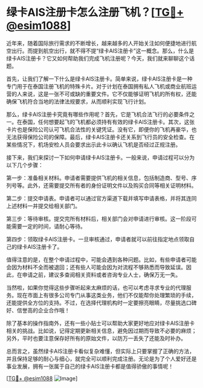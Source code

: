 # 绿卡AIS注册卡怎么注册飞机？[[TG💪+ @esim1088](https://t.me/s/esim1088)]

近年来，随着国际旅行需求的不断增长，越来越多的人开始关注如何便捷地进行航空出行。而提到航空出行，就不得不提“绿卡AIS注册卡”这一概念。那么，什么是绿卡AIS注册卡？它又如何帮助我们完成飞机注册呢？今天，我们就来聊聊这个话题。

首先，让我们了解一下什么是绿卡AIS注册卡。简单来说，绿卡AIS注册卡是一种专门用于在泰国注册飞机的特殊卡片。对于计划在泰国拥有私人飞机或商业航班运营的人来说，这是一张不可或缺的重要文件。它不仅能够证明飞机的所有权，还能确保飞机符合当地的法律法规要求，从而顺利实现飞行计划。

那么，绿卡AIS注册卡究竟有哪些作用呢？首先，它是飞机合法飞行的必要条件之一。在泰国，任何想要起飞的飞机都必须持有有效的绿卡AIS注册卡。其次，这张卡片也是保险公司认可飞机合法性的关键凭证。没有它，即便你的飞机再豪华，也无法获得保险公司的保障。最后，绿卡AIS注册卡还关系到飞行员的安全检查。在某些情况下，机场安检人员会要求出示此卡以确认飞机是否经过正规注册。

接下来，我们来探讨一下如何申请绿卡AIS注册卡。一般来说，申请过程可以分为以下几个步骤：

第一步：准备相关材料。申请者需要提供飞机的相关信息，包括制造商、型号、序列号等。此外，还需要提交所有者的身份证明文件以及购买合同等相关证明材料。

第二步：提交申请表。申请者可以通过官方渠道下载并填写申请表格，并将其连同上述材料一并提交给相关部门。

第三步：等待审核。提交完所有材料后，相关部门会对申请进行审核。这一阶段可能需要一定的时间，请耐心等待。

第四步：领取绿卡AIS注册卡。一旦审核通过，申请者就可以前往指定地点领取自己的绿卡AIS注册卡了。

值得注意的是，在整个申请过程中，可能会遇到各种问题。比如，有些申请者可能会因为材料不全而被退回；还有些人可能会因为对流程不够熟悉而导致延误。因此，在申请之前，建议多查阅相关资料或者咨询专业人士，确保万无一失。

当然啦，如果你觉得这些步骤听起来太麻烦的话，也可以考虑寻求专业的代理服务。现在市面上有很多公司专门从事这类业务，他们不仅能帮你处理繁琐的手续，还能提供全方位的支持。不过，在选择代理机构时一定要擦亮眼睛，尽量挑选口碑好、信誉高的企业合作哦！

除了基本的操作指南外，还有一些小贴士可以帮助大家更好地应对绿卡AIS注册卡相关的挑战。比如说，记得定期更新相关信息，避免因过期而导致不必要的麻烦；另外，平时也要注意保存好所有的原始文件，以防万一丢失了还能及时补办。

总而言之，虽然绿卡AIS注册卡看似复杂难懂，但实际上只要掌握了正确的方法，并且保持足够的耐心与细心，就完全可以顺利完成注册。无论是为了个人爱好还是事业发展，拥有一张属于自己的绿卡AIS注册卡都是值得骄傲的事情呢！

[[TG💪+ @esim1088](https://t.me/s/esim1088) ![Image](https://i.postimg.cc/4NQfJmqS/Snipaste-2025-05-13-00-14-12.png)]